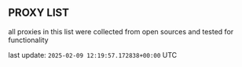 ## PROXY LIST

all proxies in this list were collected from open sources and tested for functionality

last update: `2025-02-09 12:19:57.172838+00:00` UTC